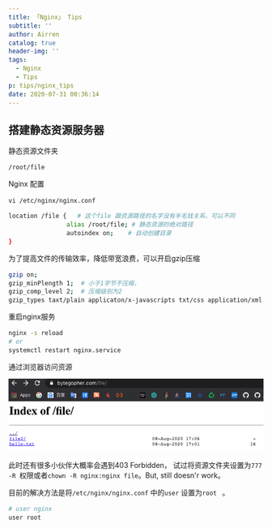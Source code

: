 ```yaml
---
title: 「Nginx」 Tips
subtitle: ''
author: Airren
catalog: true
header-img: ''
tags:
  - Nginx
  - Tips
p: tips/nginx_tips
date: 2020-07-31 00:36:14
---
```





## 搭建静态资源服务器

静态资源文件夹

```sh
/root/file
```

Nginx 配置

`vi /etc/nginx/nginx.conf`

```sh
location /file {   # 这个file 跟资源路径的名字没有半毛钱关系，可以不同
				alias /root/file; # 静态资源的绝对路径
				autoindex on;    # 自动创建目录
}
```



为了提高文件的传输效率，降低带宽浪费，可以开启gzip压缩

```sh
gzip on;
gzip_minPlength 1;  # 小于1字节不压缩，
gzip_comp_level 2;  # 压缩级别为2 
gzip_types taxt/plain applicaton/x-javascripts txt/css application/xml image/jpeg image/gif image/png;  # 压缩文件类型

```



重启nginx服务

```sh
nginx -s reload
# or
systemctl restart nginx.service
```



通过浏览器访问资源

![image-20200809015025464](nginx_tips/image-20200809015025464.png)



此时还有很多小伙伴大概率会遇到403 Forbidden， 试过将资源文件夹设置为`777 -R `权限或者`chown -R nginx:nginx file`。But, still doesn'r work。 

目前的解决方法是将`/etc/nginx/nginx.conf` 中的`user` 设置为`root ` 。

```sh
# user nginx 
user root 
```

